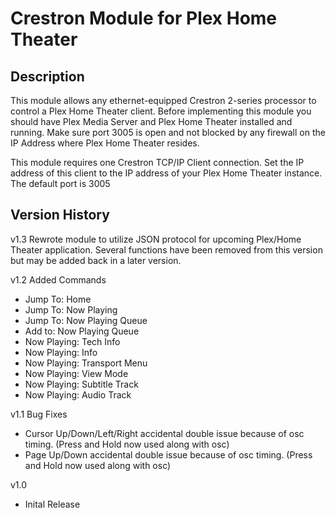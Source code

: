 Crestron Module for Plex Home Theater
=====================================

Description
-----------
This module allows any ethernet-equipped Crestron 2-series processor to control a Plex Home Theater client. Before implementing this module you should have Plex Media Server and Plex Home Theater installed and running. Make sure port 3005 is open and not blocked by any firewall on the IP Address where Plex Home Theater resides. 

This module requires one Crestron TCP/IP Client connection. Set the IP address of this client to the IP address of your Plex Home Theater instance. The default port is 3005


Version History
----------------
v1.3
Rewrote module to utilize JSON protocol for upcoming Plex/Home Theater application. Several functions have been removed from this version but may be added back in a later version.


v1.2
Added Commands
 + Jump To: Home
 + Jump To: Now Playing
 + Jump To: Now Playing Queue
 + Add to: Now Playing Queue
 + Now Playing: Tech Info
 + Now Playing: Info
 + Now Playing: Transport Menu
 + Now Playing: View Mode     
 + Now Playing: Subtitle Track
 + Now Playing: Audio Track

v1.1 
Bug Fixes
 + Cursor Up/Down/Left/Right accidental double issue because of osc timing. (Press and Hold now used along with osc) 
 + Page Up/Down accidental double issue because of osc timing. (Press and Hold now used along with osc) 

v1.0
 + Inital Release

